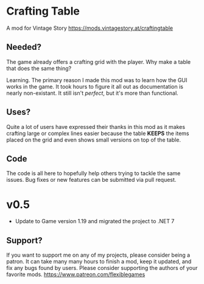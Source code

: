 # Crafting Table
A mod for Vintage Story https://mods.vintagestory.at/craftingtable

## Needed?
The game already offers a crafting grid with the player. Why make a table that does the same thing?

Learning. The primary reason I made this mod was to learn how the GUI works in the game. It took hours to figure it all out as documentation is nearly non-existant. It still isn't *perfect*, but it's more than functional.

## Uses?
Quite a lot of users have expressed their thanks in this mod as it makes crafting large or complex lines easier because the table **KEEPS** the items placed on the grid and even shows small versions on top of the table.

## Code
The code is all here to hopefully help others trying to tackle the same issues. Bug fixes or new features can be submitted via pull request.

# v0.5
- Update to Game version 1.19 and migrated the project to .NET 7

## Support?
If you want to support me on any of my projects, please consider being a patron.
It can take many many hours to finish a mod, keep it updated, and fix any bugs found by users. Please consider supporting the authors of your favorite mods.
https://www.patreon.com/flexiblegames